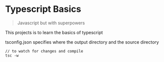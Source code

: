 # Typescript Basics

> Javascript but with superpowers

This projects is to learn the basics of typescript

tsconfig.json specifies where the output directory and the source directory

```
// to watch for changes and compile
tsc -w
```
